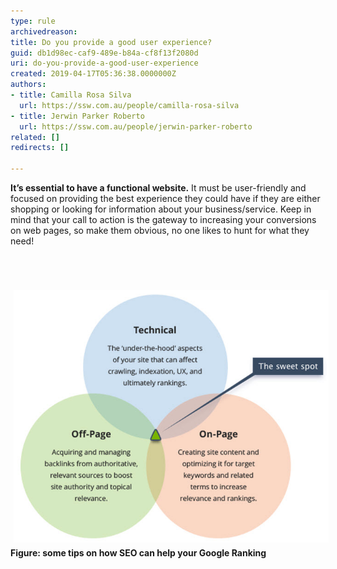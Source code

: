 ```yaml
---
type: rule
archivedreason: 
title: Do you provide a good user experience?
guid: db1d98ec-caf9-489e-b84a-cf8f13f2080d
uri: do-you-provide-a-good-user-experience
created: 2019-04-17T05:36:38.0000000Z
authors:
- title: Camilla Rosa Silva
  url: https://ssw.com.au/people/camilla-rosa-silva
- title: Jerwin Parker Roberto
  url: https://ssw.com.au/people/jerwin-parker-roberto
related: []
redirects: []

---
```



<strong>​It’s essential to have a functional website.</strong> It must be user-friendly and focused on providing the best experience they could have if they are either shopping or looking for information about your business/service. Keep in mind that your call to action is the gateway to increasing your conversions on web pages, so make them obvious, no one likes to hunt for what they need! ​<br>
<br><excerpt class='endintro'></excerpt><br>
<dl class="ssw15-rteElement-ImageArea">​<img src="sweetspot.jpg" alt="sweetspot.jpg" style="margin:5px;" /><strong>Figure: some tips on how SEO can help your Google Ranking​</strong><br></dl><p><br></p>


